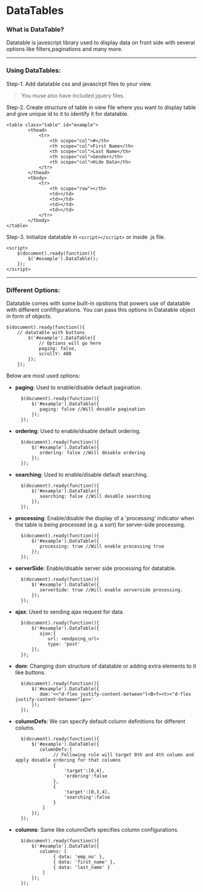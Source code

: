 # DataTables
### What is DataTable?

Datatable is javescript library used to display data on front side with several options like filters,paginations and many more.

---

### Using DataTables:

Step-1. Add datatable css and javascirpt files to your view.
> You muse also have included jquery files.

Step-2. Create structure of table in view file where you want to display table and give unique id to it to identify it for datatable.
```
<table class="table" id="example">
        <thead>
            <tr>
                <th scope="col">#</th>
                <th scope="col">First Name</th>
                <th scope="col">Last Name</th>
                <th scope="col">Gender</th>
                <th scope="col">Hide Data</th>
            </tr>
        </thead>
        <tbody>
            <tr>
                <th scope="row"></th>
                <td></td>
                <td></td>
                <td></td>
                <td></td>
            </tr>
        </tbody>
</table>
```
Step-3. Initialize datatable in ```<script></script>``` or inside .js file.
```
<script>
    $(document).ready(function(){
        $('#example').DataTable();
    });
</script>
```
---
### Different Options:
Datatable comes with some built-in opstions that powers use of datatable with different confifigurations. You can pass this options in Datatable object in form of objects.
```
$(document).ready(function(){
    // datatable with buttons
        $('#example').DataTable({
            // Options will go here
            paging: false,
            scrollY: 400
        });
    });
```
Below are most used options:

- **paging**:
  Used to enable/disable default pagination.
  ```
    $(document).ready(function(){
        $('#example').DataTable({
           paging: false //Will desable pagination
        });
    });
  ```
- **ordering**:
  Used to enable/disable default ordering.
  ```
    $(document).ready(function(){
        $('#example').DataTable({
           ordering: false //Will desable ordering
        });
    });
  ```
- **searching**:
  Used to enable/disable default searching.
  ```
    $(document).ready(function(){
        $('#example').DataTable({
           searching: false //Will desable searching
        });
    });
  ```
- **processing**:
  Enable/disable the display of a 'processing' indicator when the table is being processed (e.g. a sort) for server-side processing.
  ```
    $(document).ready(function(){
        $('#example').DataTable({
           processing: true //Will enable processing true
        });
    });
  ```
- **serverSide**:
  Enable/disable server side processing for datatable.
  ```
    $(document).ready(function(){
        $('#example').DataTable({
           serverSide: true //Will enable serverside processing.
        });
    });
  ```
- **ajax**:
  Used to sending ajax request for data.
  ```
    $(document).ready(function(){
        $('#example').DataTable({
           ajax:{
              url: <endpoing_url>
              type: 'post'
        });
    });
  ```
- **dom**:
  Changing dom structure of datatable or adding extra elements to it like buttons.
  ```
    $(document).ready(function(){
        $('#example').DataTable({
           dom:'<<"d-flex justify-content-between"l<B>f><t><"d-flex justify-content-between"ip>>'
        });
    });
    ```
- **columnDefs**:
  We can specify default column definitions for different colums.
  ```
    $(document).ready(function(){
        $('#example').DataTable({
           columnDefs:[
                // Following rule will target 0th and 4th column and apply desable ordering for that columns
                {
                    'target':[0,4],
                    'ordering':false
                },
                {
                    'target':[0,3,4],
                    'searching':false
                }
            ]
        });
    });
  ``` 
- **columns**:
  Same like columnDefs specifies column configurations.
  ```
    $(document).ready(function(){
        $('#example').DataTable({
           columns: [
                { data: 'emp_no' },
                { data: 'first_name' },
                { data: 'last_name' }
            ]
        });
    });
   ```
